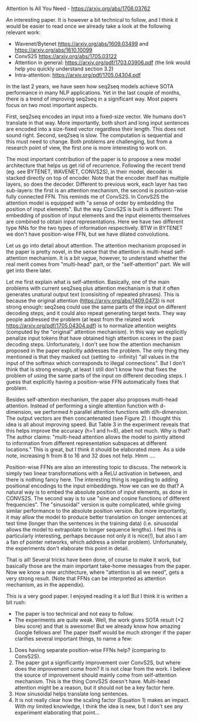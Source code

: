 Attention Is All You Need - https://arxiv.org/abs/1706.03762

An interesting paper. It is however a bit technical to follow, and I think it would be easier to read once we already
take a look at the following relevant work:
- Wavenet/Bytenet https://arxiv.org/abs/1609.03499 and https://arxiv.org/abs/1610.10099
- ConvS2S https://arxiv.org/abs/1705.03122
- Attention in general: https://arxiv.org/pdf/1703.03906.pdf (the link would help you quickly understand section 3.2)
- Intra-attention: https://arxiv.org/pdf/1705.04304.pdf

In the last 2 years, we have seen how seq2seq models achieve SOTA performance in many NLP applications. Yet in the last couple of months,
there is a trend of improving seq2seq in a significant way. Most papers focus on two most important aspects.

First, seq2seq encodes an input into a fixed-size vector. We humans don't translate in that way. More importantly, 
both short and long input sentences are encoded into a size-fixed vector regardless their length. This does not sound right.
Second, seq2seq is slow. The computation is sequential and this must need to change. Both problems are challenging,
but from a research point of view, the first one is more interesting to work on.

The most important contribution of the paper is to propose a new model architecture that helps
us get rid of recurrence. Following the recent trend (eg. see BYTENET, WAVENET, CONVS2S), in their model, decoder is stacked directly on top of encoder.
Note that the encoder itself has multiple layers, so does the decoder. 
Different to previous work, each layer has two sub-layers: the first is an attention mechanism, 
the second is position-wise fully connected 
FFN. This reminds me of ConvS2S. In ConvS2S the attention model is equipped with "a sense of
order by embedding the position of input elements". But the way ConvS2S is built is different: The embedding of
position of input elements and the input elements themselves are combined to obtain input representations. Here we have two
different type NNs for the two types of information respectively. BTW in BYTENET we don't have position-wise FFN, but we have dilated convolutions. 

Let us go into detail about attention. The attention mechanism proposed in the paper is pretty novel, in the sense that the attention is multi-head self-attention mechanism.
It is a bit vague, however, to understand whether the real merit comes from "multi-head" part, or the "self-attention"
part. We will get into there later. 

Let me first explain what is self-attention. Basically,
one of the main problems with current seq2seq plus attention mechanism is that it often generates unatural output text 
(consisiting of repeated phrases). This is because the original attention (https://arxiv.org/abs/1409.0473) is not strong enough: 
seq2seq could use the same parts of the input on different decoding steps, and it could also repeat generating target texts.
They way people addressed the problem (at least from the related work https://arxiv.org/pdf/1705.04304.pdf)
is to normalize attention weights (computed by the "original" attention mechanism). In this way we explicitly penalize input
tokens that have obtained high attention scores in the past decoding steps. 
Unfortunately, I don't see how the attention mechanism proposed in the paper explicitly addresses the problem. 
The only thing they mentioned is that they masked out (setting to -infinity) "all values in the input of the softmax which corresponds to illegal connections". 
But I don't think that is strong enough, at least I still don't know how that fixes the problem of using the same parts of
the input on different decoding steps. I guess that explicitly having a position-wise FFN automatically fixes that problem.

Besides self-attention mechanism, the paper also proposes multi-head attention. Instead of performing a single attention function
with d-dimension, we performed *h* parallel attention functions with d/h-dimension. The output vectors are then concantenated (see Figure 2).
I thought this idea is all about improving speed. But Table 3 in the experiment reveals that this helps improve the accuracy (h=1 and h=8), abeit not much.
Why is that? The author claims: "multi-head attention allows the model to jointly attend to information from different representation
subspaces at different locations." This is great, but I think it should be elaborated more. As a side note, increasing
h from 8 to 16 and 32 does not help. Hmm ....

Position-wise FFNs are also an interesting topic to discuss. The network is simply two linear transformations with a ReLU activation in between,
and there is nothing fancy here. The interesting thing is regarding to adding positional encodings to the input embeddings. How we can we do that? A natural way is to embed the absolute position of input elements, as done in CONVS2S. The second way is to use "sine and cosine functions of different frequencies".
The "sinusoidal" version is quite complicated, while giving similar performance to the absolute position version. But more importantly, it may allow the model to produce better translation on longer sentences at test time (longer than the sentences in the training data) (i.e. sinusoidal allows the model to extrapolate to longer sequence lengths).
I feel this is particularly interesting, perhaps because not only it is nice(!), but also I am a fan of pointer networks, which address a similar problem).
Unfortunately, the experiments don't elaborate this point in detail.

That is all! Several tricks have been done, of course to make it work, but basically those are the main important take-home messages from the paper. Now we know a new architecture, where "attention is all we need", gets a very strong result. (Note that FFNs can be interpreted as attention mechanism, as in the appendix).

This is a very good paper. I enjoyed reading it a lot! But I think it is written a bit rush:

- The paper is too technical and not easy to follow. 
- The experiments are quite weak. Well, the work gives SOTA result (+2 bleu score) and that is awesome! But we already know
how amazing Google fellows are! The paper itself would be much stronger if the paper clarifies several important things, to name a few:
1. Does having separate position-wise FFNs help? (comparing to ConvS2S).
2. The paper got a significantly improvement over ConvS2S, but where does the improvement come from? It is not clear from the work.
I believe the source of improvement should mainly come from self-attention mechanism. This is the thing ConvS2S doesn't have.
Multi-head attention might be a reason, but it should not be a key factor here. 
3. How sinusoidal helps translate long sentences.
4. It is not really clear how the scaling factor (Equation 1) makes an impact. With my limited knowledge, I think the idea is new, but I don't see
any experiment elaborating that point...



